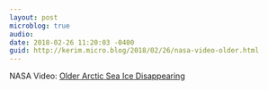```yaml
---
layout: post
microblog: true
audio: 
date: 2018-02-26 11:20:03 -0400
guid: http://kerim.micro.blog/2018/02/26/nasa-video-older.html
---
```

NASA Video: [Older Arctic Sea Ice Disappearing](https://youtu.be/Vj1G9gqhkYA)
